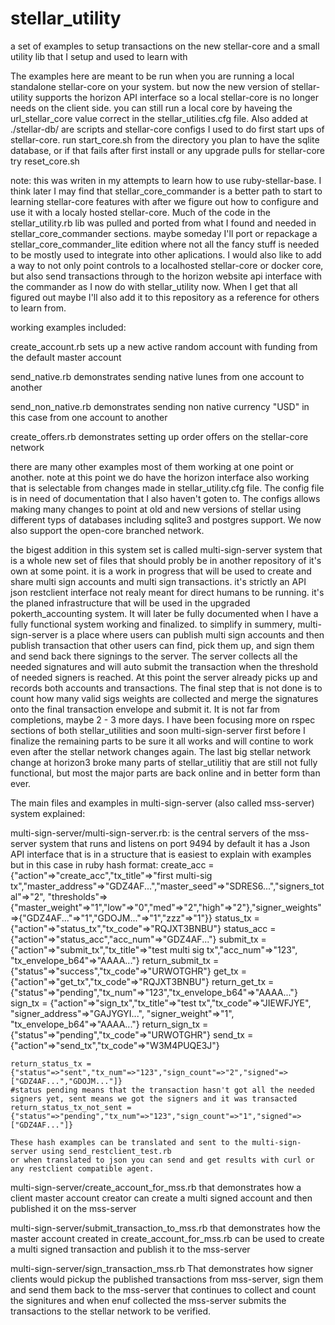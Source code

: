 # stellar_utility
a set of examples to setup transactions on the new stellar-core and a small utility lib that I setup and used to learn with 

The examples here are meant to be run when you are running a local standalone stellar-core on your system.
but now the new version of stellar-utility supports the horizon API interface so a local stellar-core is no longer needs on the client side.
you can still run a local core by haveing the url_stellar_core value correct in the stellar_utilities.cfg file.  Also added at
 ./stellar-db/ are scripts and stellar-core configs I used to do first start ups of stellar-core. run start_core.sh from the directory you plan to have the sqlite database,  or if that fails after first install or any upgrade pulls for stellar-core try reset_core.sh

note: this was writen in my attempts to learn how to use ruby-stellar-base.  I think later I may find
that stellar_core_commander is a better path to start to learning stellar-core features with after we figure out how to configure and use it with a localy hosted stellar-core.  Much of the code in the stellar_utility.rb lib was pulled and ported from what I found and needed in stellar_core_commander sections.  maybe someday I'll port or repackage a stellar_core_commander_lite edition where not all the fancy stuff is needed to be mostly used to integrate into other aplications.  I would also like to add a way to not only point controls to a localhosted stellar-core or docker core, but also send transactions through to the horizon website api interface with the commander as I now do with stellar_utility now.  When I get that all figured out maybe I'll also add it to this repository as a reference for others to learn from.

working examples included:

create_account.rb
 sets up a new active random account with funding from the default master account
 
send_native.rb
  demonstrates sending native lunes from one account to another
  
send_non_native.rb
  demonstrates sending non native currency "USD" in this case from one account to another
  
create_offers.rb
  demonstrates setting up order offers on the stellar-core network
  
there are many other examples most of them working at one point or another.
note at this point we do have the horizon interface also working that is selectable from changes made in stellar_utility.cfg file.
The config file is in need of documentation that I also haven't goten to.  The configs allows making many changes to point at old and new versions of
stellar using different typs of databases including sqlite3 and postgres support. We now also support the open-core branched network.

the bigest addition in this system set is called multi-sign-server system that is a whole new set of files that should probly be in another repository of it's own at some point.
it is a work in progress that will be used to create and share multi sign accounts and multi sign transactions.  it's strictly an API json restclient interface not realy meant for direct humans to be running. it's the planed infrastructure that will be used in the upgraded pokerth_accounting system.
It will later be fully documented when I have a fully functional system working and finalized.
to simplify in summery, multi-sign-server is a place where users can publish multi sign accounts and then publish transaction that other users can find, pick them up, and sign them and send back there signings to the server.
The server collects all the needed signatures and will auto submit the transaction when the threshold of needed signers is reached.
At this point the server already picks up and records both accounts and transactions.  The final step that is not done is to count how many valid sigs weights are
collected and merge the signatures onto the final transaction envelope and submit it.  It is not far from completions, maybe 2 - 3 more days.
I have been focusing more on rspec sections of both stellar_utilities and soon multi-sign-server first before I finalize the remaining parts
to be sure it all works and will contine to work even after the stellar network changes again.  The last big stellar network change at horizon3 broke many parts
of stellar_utilitiy that are still not fully functional, but most the major parts are back online and in better form than ever.

The main files and examples in multi-sign-server (also called mss-server) system explained:

multi-sign-server/multi-sign-server.rb:
  is the central servers of the mss-server system that runs and listens on port 9494 by default
  it has a Json API interface that is in a structure that is easiest to explain with examples but in this case in ruby hash format:
  create_acc = {"action"=>"create_acc","tx_title"=>"first multi-sig tx","master_address"=>"GDZ4AF...","master_seed"=>"SDRES6...","signers_total"=>"2", "thresholds"=>{"master_weight"=>"1","low"=>"0","med"=>"2","high"=>"2"},"signer_weights"=>{"GDZ4AF..."=>"1","GDOJM..."=>"1","zzz"=>"1"}}
    status_tx = {"action"=>"status_tx","tx_code"=>"RQJXT3BNBU"}
    status_acc = {"action"=>"status_acc","acc_num"=>"GDZ4AF..."}
    submit_tx = {"action"=>"submit_tx","tx_title"=>"test multi sig tx","acc_num"=>"123", "tx_envelope_b64"=>"AAAA..."}
    return_submit_tx = {"status"=>"success","tx_code"=>"URWOTGHR"}
    get_tx = {"action"=>"get_tx","tx_code"=>"RQJXT3BNBU"}
    return_get_tx = {"status"=>"pending","tx_num"=>"123","tx_envelope_b64"=>"AAAA..."}
    sign_tx = {"action"=>"sign_tx","tx_title"=>"test tx","tx_code"=>"JIEWFJYE", "signer_address"=>"GAJYGYI...", "signer_weight"=>"1", "tx_envelope_b64"=>"AAAA..."}
    return_sign_tx = {"status"=>"pending","tx_code"=>"URWOTGHR"}
    send_tx = {"action"=>"send_tx","tx_code"=>"W3M4PUQE3J"}
    
    return_status_tx = {"status"=>"sent","tx_num"=>"123","sign_count"=>"2","signed"=>["GDZ4AF...","GDOJM..."]}
    #status pending means that the transaction hasn't got all the needed signers yet, sent means we got the signers and it was transacted
    return_status_tx_not_sent = {"status"=>"pending","tx_num"=>"123","sign_count"=>"1","signed"=>["GDZ4AF..."]}

    These hash examples can be translated and sent to the multi-sign-server using send_restclient_test.rb
    or when translated to json you can send and get results with curl or any restclient compatible agent.



multi-sign-server/create_account_for_mss.rb
  that demonstrates how a client master account creator can create a multi signed account and then published it on the mss-server

multi-sign-server/submit_transaction_to_mss.rb
  that demonstrates how the master account created in create_account_for_mss.rb can be used to create a multi signed transaction and publish it to the mss-server

multi-sign-server/sign_transaction_mss.rb
  That demonstrates how signer clients would pickup the published transactions from mss-server, sign them and send them back to the mss-server that continues to 
  collect and count the signitures and when enuf collected the mss-server submits the transactions to the stellar network to be verified.
